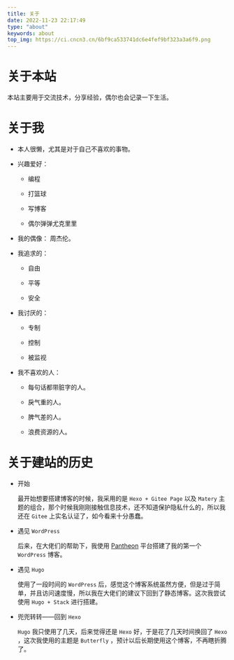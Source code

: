 ```yaml
---
title: 关于
date: 2022-11-23 22:17:49
type: "about"
keywords: about
top_img: https://ci.cncn3.cn/6bf9ca533741dc6e4fef9bf323a3a6f9.png
---
```


# 关于本站

本站主要用于交流技术，分享经验，偶尔也会记录一下生活。

# 关于我

- 本人很懒，尤其是对于自己不喜欢的事物。

- 兴趣爱好：
  
  - 编程
  
  - 打篮球
  
  - 写博客
  
  - 偶尔弹弹尤克里里

- 我的偶像： 周杰伦。

- 我追求的：
  
  - 自由
  
  - 平等
  
  - 安全

- 我讨厌的：
  
  - 专制
  
  - 控制
  
  - 被监视

- 我不喜欢的人：
  
  - 每句话都带脏字的人。
  
  - 戾气重的人。
  
  - 脾气差的人。
  
  - 浪费资源的人。

# 关于建站的历史

* 开始
  
  最开始想要搭建博客的时候，我采用的是 `Hexo + Gitee Page` 以及 `Matery` 主题的组合，那个时候我刚刚接触信息技术，还不知道保护隐私什么的，所以我还在 `Gitee` 上实名认证了，如今看来十分愚蠢。

* 遇见 `WordPress` 
  
  后来，在大佬们的帮助下，我使用 [Pantheon](https://pantheon.io/) 平台搭建了我的第一个 `WordPress` 博客。

* 遇见 `Hugo` 
  
  使用了一段时间的 `WordPress` 后，感觉这个博客系统虽然方便，但是过于简单，并且访问速度慢，所以我在大佬们的建议下回到了静态博客。这次我尝试使用 `Hugo + Stack` 进行搭建。

* 兜兜转转——回到 `Hexo` 
  
  `Hugo` 我只使用了几天，后来觉得还是 `Hexo` 好，于是花了几天时间换回了 `Hexo` ，这次我使用的主题是 `Butterfly` ，预计以后长期使用这个博客，不再瞎折腾了。
